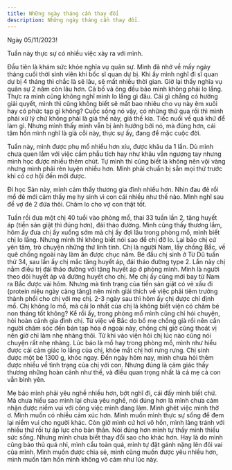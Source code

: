 ```yaml
---
title: Những ngày tháng cần thay đổi
description: Những ngày tháng cần thay đổi.
---
```


Ngày 05/11/2023!

Tuần này thực sự có nhiều việc xảy ra với mình.

Đầu tiên là khám sức khỏe nghĩa vụ quân sự. Mình đã nhớ về mấy ngày tháng cuối thời sinh viên khi bốc sĩ quan dự bị. Khi ấy mình nghĩ đi sĩ quan dự bị 4 tháng thì chắc là sẽ lâu, sẽ mất nhiều thời gian. Giờ lại thấy nghĩa vụ quân sự 2 năm còn lâu hơn. Cả bố và ông đều bảo mình không phải lo lắng. Thực ra mình cũng không nghĩ mình lo lắng gì đâu. Cái gì chẳng có hướng giải quyết, mình thì cũng không biết sẽ mất bao nhiêu cho vụ này êm xuôi hay có phức tạp gì không? Cuộc sống nó vậy, có những thứ qua rồi thì mình phải xử lý chứ không phải là giá thế này, giá thế kia. Tiếc nuối về quá khứ để làm gì. Nhưng mình thấy mình vẫn bị ảnh hưởng bởi nó, mà đúng hơn, cái tâm hồn mình nghĩ là già cỗi này, thực sự ấy, đang để mặc cuộc đời.

Tuần này, mình được phụ mổ nhiều hơn xíu, được khâu da 1 lần. Dù mình chưa quen lắm với việc cầm phẫu tích hay như khâu vẫn ngượng tay nhưng mình học được nhiều thêm chút. Tự mình thì cũng biết là không nên vội vàng nhưng mình phải rèn luyện nhiều hơn. Mình phải chuẩn bị sẵn mọi thứ trước khi có cơ hội đến mới được.

Đi học Sản này, mình cảm thấy thương gia đình nhiều hơn. Nhìn đau đẻ rồi mổ đẻ mới cảm thấy mẹ hy sinh vì con cái nhiều như thế nào. Mình nghĩ sau để vợ đẻ 2 đứa thôi. Chăm lo cho vợ con thật tốt.

Tuần rồi đưa một chị 40 tuổi vào phòng mổ, thai 33 tuần lần 2, tăng huyết áp (tiền sản giật thì đúng hơn), đái tháo đường. Mình cũng thấy thương lắm, hôm ấy đưa chị ấy xuống sớm mà chị ấy đợi lâu trong phòng mổ, mình biết chị lo lắng. Nhưng mình thì không biết nói sao để chị đỡ lo. Lại bảo chị cứ yên tâm, trò chuyện những thứ linh tinh. Chị là người Nam, lấy chồng Bắc, về quê chồng ngoài này làm ăn được chục năm. Bé đầu chị sinh ở Từ Dũ tuần thứ 34, sau lần ấy chị mắc tăng huyết áp, đái tháo đường type 2. Lần này chị nằm điều trị đái tháo đường với tăng huyết áp ở phòng mình. Mình là người theo dõi huyết áp và đường huyết cho chị. Mẹ chị ấy cũng mới bay từ Nam ra Bắc được vài hôm. Nhưng mà tình trạng của tiền sản giật có vẻ xấu đi (protein niệu ngày càng tăng) nên mình giải thích về việc phải tiêm trưởng thành phổi cho chị với mẹ chị. 2-3 ngày sau thì hôm ấy chị được chỉ định mổ. Chị không lo mổ, mà cái lo nhất của chị là không biết viện có chăm bé non tháng tốt không? Kể rồi ấy, trong phòng mổ mình cũng chỉ hỏi chuyện, hỏi hoàn cảnh gia đình chị. Từ việc về Bắc do bố mẹ chồng già rồi nên cần người chăm sóc đến bán tạp hóa ở ngoài này, chồng chị giờ cũng thoát vị nên giờ chỉ làm nhẹ nhàng thôi. Từ khi vào viện hỏi chị lúc nào cũng nói chuyện rất nhẹ nhàng. Lúc báo là mổ hay trong phòng mổ, mình như hiểu được cái cảm giác lo lắng của chị, khóe mắt chị hơi rưng rưng. Chị sinh được một bé 1300 g, khóc ngay. Đến ngày hôm nay, mình chưa hỏi thêm được nhiều về tình trạng của chị với con. Nhưng đúng là cảm giác thấy thương những hoàn cảnh như thế, và điều quan trọng nhất là cả mẹ cả con vẫn bình yên.

Mẹ bảo mình phải yêu nghề nhiều hơn, bớt nghĩ đi, cái đấy mình biết chứ. Mà chưa hiểu sao mình lại chưa yêu nghề, nói đúng hơn là mình chưa cảm nhận được niềm vui với công việc mình đang làm. Mình ghét việc mình thờ ơ. Mình muốn có nhiều cảm xúc hơn. Mình muốn mình thực sự sống để đem lại niềm vui cho người khác. Còn giờ mình cứ hơi vô hồn, mình lảng tránh với nhiều thứ rồi tự áp lực cho bản thân. Nói đúng hơn mình tự thấy mình thiếu sức sống. Nhưng mình chưa biết thay đổi sao cho khác hơn. Hay là do mình cũng bảo thủ quá nhỉ, mình cầu toàn quá, mình tự đặt gánh nặng lên đôi vai của mình. Mình muốn được chia sẻ, mình cũng muốn được yêu nhiều hơn, mình muốn tâm hồn mình không vô cảm như lúc này.
